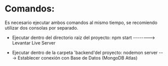 # Comandos:

Es necesario ejecutar ambos comandos al mismo tiempo, se recomiendo utilizar dos consolas por separado.

- Ejecutar dentro del directorio raíz del proyecto:
  npm start --------> Levantar Live Server

- Ejecutar dentro de la carpeta 'backend'del proyecto:
  nodemon server ---> Establecer conexión con Base de Datos (MongoDB Atlas)
